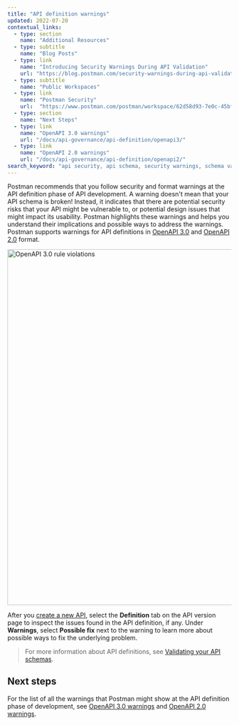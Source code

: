 ```yaml
---
title: "API definition warnings"
updated: 2022-07-20
contextual_links:
  - type: section
    name: "Additional Resources"
  - type: subtitle
    name: "Blog Posts"
  - type: link
    name: "Introducing Security Warnings During API Validation"
    url: "https://blog.postman.com/security-warnings-during-api-validation/"
  - type: subtitle
    name: "Public Workspaces"
  - type: link
    name: "Postman Security"
    url:  "https://www.postman.com/postman/workspace/62d58d93-7e0c-45bf-9daa-cc8e531fc344"
  - type: section
    name: "Next Steps"
  - type: link
    name: "OpenAPI 3.0 warnings"
    url: "/docs/api-governance/api-definition/openapi3/"
  - type: link
    name: "OpenAPI 2.0 warnings"
    url: "/docs/api-governance/api-definition/openapi2/"
search_keyword: "api security, api schema, security warnings, schema validation, security validation, api security audit, api security scan, api schema vulnerabilities, security audit,openapi 3.0"
---
```


Postman recommends that you follow security and format warnings at the API definition phase of API development. A warning doesn't mean that your API schema is broken! Instead, it indicates that there are potential security risks that your API might be vulnerable to, or potential design issues that might impact its usability. Postman highlights these warnings and helps you understand their implications and possible ways to address the warnings. Postman supports warnings for API definitions in [OpenAPI 3.0](/docs/api-governance/api-definition/openapi3/) and [OpenAPI 2.0](/docs/api-governance/api-definition/openapi2/) format.

<img alt="OpenAPI 3.0 rule violations" src="https://assets.postman.com/postman-docs/v10/api-definition-rule-violations-openapi3-v10.jpg" width="800px"/>

After you [create a new API](/docs/designing-and-developing-your-api/creating-an-api/), select the **Definition** tab on the API version page to inspect the issues found in the API definition, if any. Under **Warnings**, select **Possible fix** next to the warning to learn more about possible ways to fix the underlying problem.

> For more information about API definitions, see [Validating your API schemas](/docs/designing-and-developing-your-api/validating-elements-against-schema/).

## Next steps

For the list of all the warnings that Postman might show at the API definition phase of development, see [OpenAPI 3.0 warnings](/docs/api-governance/api-definition/openapi3/) and [OpenAPI 2.0 warnings](/docs/api-governance/api-definition/openapi2/).

